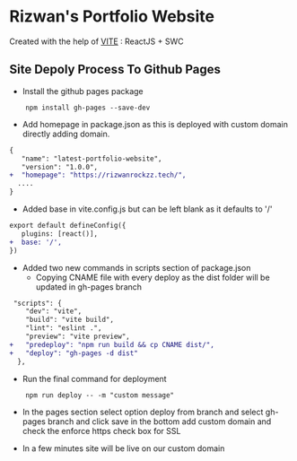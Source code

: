 # Rizwan's Portfolio Website

Created with the help of [VITE](https://vite.dev/guide/) : ReactJS + SWC

## Site Depoly Process To Github Pages

- Install the github pages package
```shell
    npm install gh-pages --save-dev
```

- Add homepage in package.json as this is deployed with custom domain directly adding domain.

```diff
{
   "name": "latest-portfolio-website",
   "version": "1.0.0",
+  "homepage": "https://rizwanrockzz.tech/",
  ....
}
```

- Added base in vite.config.js but can be left blank as it defaults to '/'

```diff
export default defineConfig({
   plugins: [react()],
+  base: '/',
})
```

- Added two new commands in scripts section of package.json
    - Copying CNAME file with every deploy as the dist folder will be updated in gh-pages branch

```diff
 "scripts": {
    "dev": "vite",
    "build": "vite build",
    "lint": "eslint .",
    "preview": "vite preview",
+   "predeploy": "npm run build && cp CNAME dist/",
+   "deploy": "gh-pages -d dist"
  },
```

- Run the final command for deployment

```shell
    npm run deploy -- -m "custom message"
```

- In the pages section select option deploy from branch and select gh-pages branch and click save in the bottom add custom domain and check the enforce https check box for SSL

- In a few minutes site will be live on our custom domain